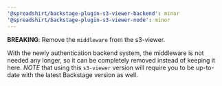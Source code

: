 ```yaml
---
'@spreadshirt/backstage-plugin-s3-viewer-backend': minor
'@spreadshirt/backstage-plugin-s3-viewer-node': minor
---
```


**BREAKING**: Remove the `middleware` from the s3-viewer.

With the newly authentication backend system, the middleware is not needed any longer,
so it can be completely removed instead of keeping it here. _NOTE_ that using this
`s3-viewer` version will require you to be up-to-date with the latest Backstage version as well.